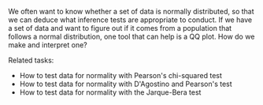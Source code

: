 
We often want to know whether a set of data is normally distributed,
so that we can deduce what inference tests are appropriate to conduct.
If we have a set of data and want to figure out if it comes from a population
that follows a normal distribution, one tool that can help is a QQ plot.
How do we make and interpret one?

Related tasks:

 * How to test data for normality with Pearson's chi-squared test
 * How to test data for normality with D'Agostino and Pearson's test
 * How to test data for normality with the Jarque-Bera test
